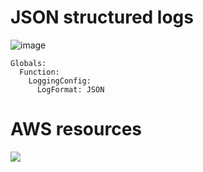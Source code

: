 # JSON structured logs

![image](https://github.com/kaihendry/hello-javascript/assets/765871/dafa0a25-dc07-4048-ba76-83715e17fc04)

    Globals:
      Function:
        LoggingConfig:
          LogFormat: JSON

# AWS resources

<img src="https://s.natalian.org/2023-11-23/aws-resources.png">
